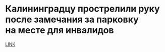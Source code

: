 # Калининградцу прострелили руку после замечания за парковку на месте для инвалидов



[LINK](https://varlamov.ru/3058727.html)